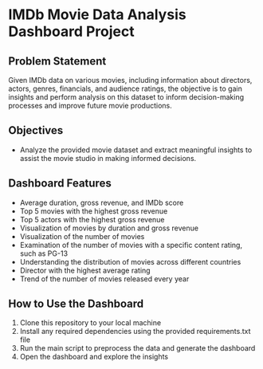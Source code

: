 # IMDb Movie Data Analysis Dashboard Project

## Problem Statement
Given IMDb data on various movies, including information about directors, actors, genres, financials, and audience ratings, the objective is to gain insights and perform analysis on this dataset to inform decision-making processes and improve future movie productions.

## Objectives
- Analyze the provided movie dataset and extract meaningful insights to assist the movie studio in making informed decisions.

## Dashboard Features
- Average duration, gross revenue, and IMDb score
- Top 5 movies with the highest gross revenue
- Top 5 actors with the highest gross revenue
- Visualization of movies by duration and gross revenue
- Visualization of the number of movies
- Examination of the number of movies with a specific content rating, such as PG-13
- Understanding the distribution of movies across different countries
- Director with the highest average rating
- Trend of the number of movies released every year

## How to Use the Dashboard
1. Clone this repository to your local machine
2. Install any required dependencies using the provided requirements.txt file
3. Run the main script to preprocess the data and generate the dashboard
4. Open the dashboard and explore the insights
